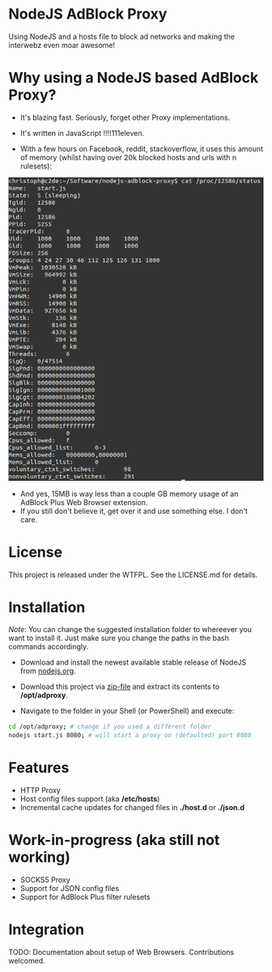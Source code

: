 
NodeJS AdBlock Proxy
====================

Using NodeJS and a hosts file to block ad networks and making the interwebz even moar awesome!

# Why using a NodeJS based AdBlock Proxy?

- It's blazing fast. Seriously, forget other Proxy implementations.
- It's written in JavaScript !!!!111eleven.

- With a few hours on Facebook, reddit, stackoverflow, it uses this amount of memory (whilst having over 20k blocked hosts and urls with n rulesets):

![Screenshot #01](./docs/images/screenshot_01.png)


- And yes, 15MB is way less than a couple GB memory usage of an AdBlock Plus Web Browser extension.
- If you still don't believe it, get over it and use something else. I don't care.


# License

This project is released under the WTFPL.
See the LICENSE.md for details.


# Installation

*Note*: You can change the suggested installation folder to whereever you want to install it.
Just make sure you change the paths in the bash commands accordingly.

- Download and install the newest available stable release of NodeJS from [nodejs.org](http://nodejs.org).

- Download this project via [zip-file](https://github.com/LazerUnicorns/nodejs-adblock-proxy/archive/master.zip) and extract its contents to **/opt/adproxy**.

- Navigate to the folder in your Shell (or PowerShell) and execute:

```bash
cd /opt/adproxy; # change if you used a different folder
nodejs start.js 8080; # will start a proxy on (defaulted) port 8080
```

# Features

- HTTP Proxy
- Host config files support (aka **/etc/hosts**)
- Incremental cache updates for changed files in **./host.d** or **./json.d**


# Work-in-progress (aka still not working)

- SOCKS5 Proxy
- Support for JSON config files
- Support for AdBlock Plus filter rulesets

# Integration

TODO: Documentation about setup of Web Browsers. Contributions welcomed.

